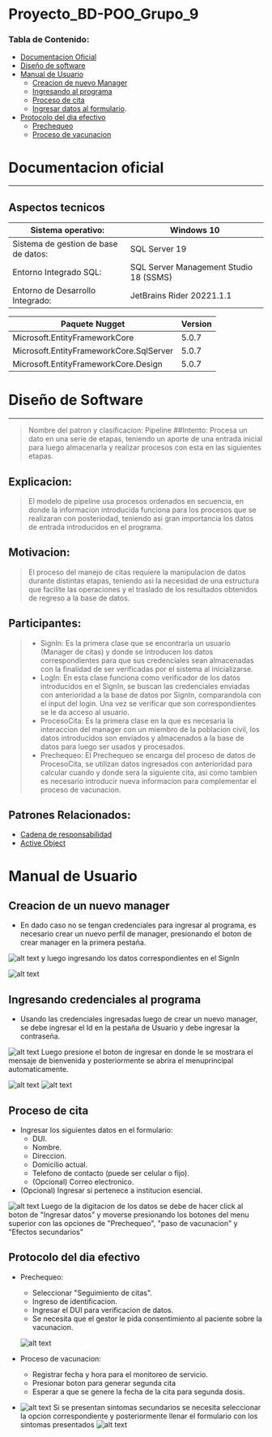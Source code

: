 # Proyecto_BD-POO_Grupo_9

### Tabla de Contenido:
<!--

Generated with [markedpp](#markedpp). Get [nodejs](https://nodejs.org) first

1. $ npm i -g markedpp
2. $ markedpp --github -o README.md README.md

-->

<!-- !toc (minlevel=2 omit="Table of Contents") -->
* [Documentacion Oficial](Documentacion)
* [Diseño de software](Diseño)
* [Manual de Usuario](Manager)
   * [Creacion de nuevo Manager](Manager)
   * [Ingresando al programa](Log)
   * [Proceso de cita](#Proceso-de-cita)
   * [Ingresar datos al formulario](#Ingresar-los-siguientes-datos-en-el-formulario).
* [Protocolo del dia efectivo](#Protocolo-del-dia-efectivo)
    * [Prechequeo](#Prechequeo)
    * [Proceso de vacunacion](#Proceso-de-vacunacion)
<!-- toc! -->


 # Documentacion oficial <a name = "Documentacion"></a>
 -------------------------------------
  ## Aspectos tecnicos
| Sistema operativo: | Windows 10 |
|--------- |------|
| Sistema de gestion de base de datos: | SQL Server 19|
| Entorno Integrado SQL: | SQL Server Management Studio 18 (SSMS) |
| Entorno de Desarrollo Integrado: | JetBrains Rider 20221.1.1 |

| Paquete Nugget | Version |
| -------------- | ------- |
| Microsoft.EntityFrameworkCore | 5.0.7 |
| Microsoft.EntityFrameworkCore.SqlServer | 5.0.7 |
| Microsoft.EntityFrameworkCore.Design | 5.0.7 |

# Diseño de Software <a name = "Diseño"></a>
---------
> Nombre del patron y clasificacion: Pipeline
##Intento:
> Procesa un dato en una serie de etapas, teniendo un aporte de una entrada inicial para luego almacenarla y realizar procesos con esta en las siguientes etapas.
## Explicacion: 
> El modelo de pipeline usa procesos ordenados en secuencia, en donde la informacion introducida funciona para los procesos que se realizaran con posteriodad, teniendo asi gran importancia los datos de entrada introducidos en el programa.
## Motivacion:    
> El proceso del manejo de citas requiere la manipulacion de datos durante distintas etapas, teniendo asi la necesidad de una estructura que facilite las operaciones y el traslado de los resultados obtenidos de regreso a la base de datos.   

## Participantes:
> * SignIn: Es la primera clase que se encontraria un usuario (Manager de citas) y donde se introducen los datos correspondientes para que sus credenciales sean almacenadas con la finalidad de ser verificadas por el sistema al inicializarse.
> * LogIn: En esta clase funciona como verificador de los datos introducidos en el SignIn, se buscan las credenciales enviadas con anterioridad a la base de datos por SignIn, comparandola con el input del login. Una vez se verificar que son correspondientes se le da acceso al usuario.
> * ProcesoCita: Es la primera clase en la que es necesaria la interaccion del manager con un miembro de la poblacion civil, los datos introducidos son enviados y almacenados a la base de datos para luego ser usados y procesados.
> * Prechequeo: El Prechequeo se encarga del proceso de datos de ProcesoCita, se utilizan datos ingresados con anterioridad para calcular cuando y donde sera la siguiente cita, asi como tambien es necesario introducir nueva informacion para complementar el proceso de vacunacion.
## Patrones Relacionados:
 * [Cadena de responsabilidad](https://en.wikipedia.org/wiki/Chain-of-responsibility_pattern)
 * [Active Object](https://en.wikipedia.org/wiki/Active_object)

# Manual de Usuario
## Creacion de un nuevo manager <a name= "Manager"></a>
* En dado caso no se tengan credenciales para ingresar al programa, es necesario crear un nuevo perfil de manager, presionando el boton de crear manager en la primera pestaña.

![alt text](https://github.com/UCASV/proyecto-final-grupo-9/blob/program/imagenes/img1.jpg?raw=true)
y luego ingresando los datos correspondientes en el SignIn

![alt text](https://github.com/UCASV/proyecto-final-grupo-9/blob/program/imagenes/img2.jpg?raw=true)

## Ingresando credenciales al programa <a name="Log"></a>
* Usando las credenciales ingresadas luego de crear un nuevo manager, se debe ingresar el Id en la pestaña de Usuario y debe ingresar la contraseña.

![alt text](https://github.com/UCASV/proyecto-final-grupo-9/blob/program/imagenes/img1.jpg?raw=true)
Luego presione el boton de ingresar en donde le se mostrara el mensaje de bienvenida y posteriormente se abrira el menuprincipal automaticamente.

![alt text](https://raw.githubusercontent.com/UCASV/proyecto-final-grupo-9/program/imagenes/img3.jpg)
![alt text](https://raw.githubusercontent.com/UCASV/proyecto-final-grupo-9/program/imagenes/img4.jpg)

## Proceso de cita <a name="Proceso-de-cita"></a> 
* Ingresar los siguientes datos en el formulario: <a name="Ingresar-los-siguientes-datos-en-el-formulario"></a>
    * DUI.
    * Nombre.
    * Direccion.
    * Domicilio actual.
    * Telefono de contacto (puede ser celular o fijo).
    * (Opcional) Correo electronico.
* (Opcional) Ingresar si pertenece a institucion esencial.

![alt text](https://raw.githubusercontent.com/UCASV/proyecto-final-grupo-9/program/imagenes/img5.jpg)
Luego de la digitacion de los datos se debe de hacer click al boton de "Ingresar datos" y moverse presionando los botones del menu superior con las opciones de "Prechequeo", "paso de vacunacion" y "Efectos secundarios"

## Protocolo del dia efectivo <a name="Protocolo-del-dia-efectivo"></a>
* Prechequeo: <a name="Prechequeo"></a>
    * Seleccionar "Seguimiento de citas".
    * Ingreso de identificacion. 
    * Ingresar el DUI para verificacion de datos.
    * Se necesita que el gestor le pida consentimiento al paciente sobre la vacunacion.

    ![alt text](https://raw.githubusercontent.com/UCASV/proyecto-final-grupo-9/program/imagenes/img6.jpg)
 
* Proceso de vacunacion: <a name="Proceso-de-vacunacion"></a>
    * Registrar fecha y hora para el monitoreo de servicio.
    * Presionar boton para generar segunda cita
    * Esperar a que se genere la fecha de 
    la cita para segunda dosis.

* ![alt text](https://raw.githubusercontent.com/UCASV/proyecto-final-grupo-9/program/imagenes/img7.jpg)
Si se presentan sintomas secundarios se necesita seleccionar la opcion correspondiente y posteriormente llenar el formulario con los sintomas presentados
![alt text](https://raw.githubusercontent.com/UCASV/proyecto-final-grupo-9/program/imagenes/img8.jpg)


 
